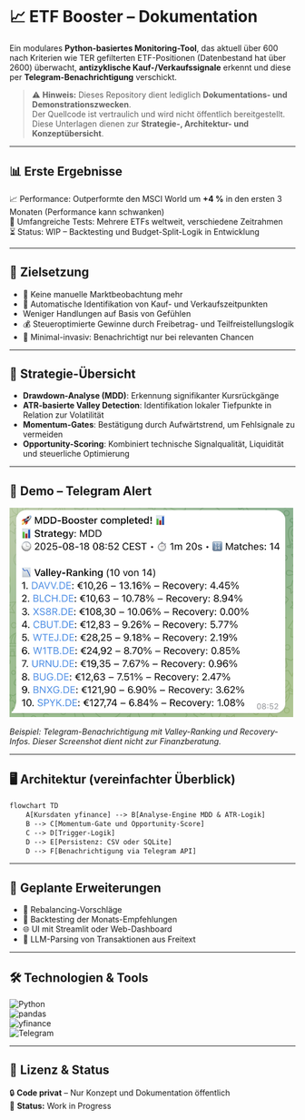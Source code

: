 # 📈 ETF Booster – Dokumentation  

Ein modulares **Python-basiertes Monitoring-Tool**, das aktuell über 600 nach Kriterien wie TER gefilterten ETF-Positionen (Datenbestand hat über 2600) überwacht, **antizyklische Kauf-/Verkaufssignale** erkennt und diese per **Telegram-Benachrichtigung** verschickt.  

> ⚠️ **Hinweis:** Dieses Repository dient lediglich **Dokumentations- und Demonstrationszwecken**.  
> Der Quellcode ist vertraulich und wird nicht öffentlich bereitgestellt. Diese Unterlagen dienen zur **Strategie-, Architektur- und Konzeptübersicht**.

---

## 📊 Erste Ergebnisse

📈 Performance: Outperformte den MSCI World um **+4 %** in den ersten 3 Monaten (Performance kann schwanken)  
🧪 Umfangreiche Tests: Mehrere ETFs weltweit, verschiedene Zeitrahmen  
⏳ Status: WIP – Backtesting und Budget-Split-Logik in Entwicklung

---

## 🎯 Zielsetzung
- 🚫 Keine manuelle Marktbeobachtung mehr  
- 🤖 Automatische Identifikation von Kauf- und Verkaufszeitpunkten
- Weniger Handlungen auf Basis von Gefühlen  
- 💰 Steueroptimierte Gewinne durch Freibetrag- und Teilfreistellungslogik  
- 📲 Minimal-invasiv: Benachrichtigt nur bei relevanten Chancen  

---

## 🧠 Strategie-Übersicht
- **Drawdown-Analyse (MDD)**: Erkennung signifikanter Kursrückgänge  
- **ATR-basierte Valley Detection**: Identifikation lokaler Tiefpunkte in Relation zur Volatilität  
- **Momentum-Gates**: Bestätigung durch Aufwärtstrend, um Fehlsignale zu vermeiden  
- **Opportunity-Scoring**: Kombiniert technische Signalqualität, Liquidität und steuerliche Optimierung  

---

## 📸 Demo – Telegram Alert  

<img src="./assets/mdd-booster-demo.png" alt="ETF Booster Demo" width="500"/>  

*Beispiel: Telegram-Benachrichtigung mit Valley-Ranking und Recovery-Infos. Dieser Screenshot dient nicht zur Finanzberatung.*  

---

## 🖥️ Architektur (vereinfachter Überblick)
```mermaid
flowchart TD
    A[Kursdaten yfinance] --> B[Analyse-Engine MDD & ATR-Logik]
    B --> C[Momentum-Gate und Opportunity-Score]
    C --> D[Trigger-Logik]
    D --> E[Persistenz: CSV oder SQLite]
    D --> F[Benachrichtigung via Telegram API]
```
---

## 🚀 Geplante Erweiterungen  

- 💾 Rebalancing-Vorschläge  
- 🧮 Backtesting der Monats-Empfehlungen  
- 🌐 UI mit Streamlit oder Web-Dashboard  
- 🧠 LLM-Parsing von Transaktionen aus Freitext  

---

## 🛠 Technologien & Tools  

![Python](https://img.shields.io/badge/Python-3776AB?style=flat&logo=python&logoColor=white)  
![pandas](https://img.shields.io/badge/pandas-150458?style=flat&logo=pandas&logoColor=white)  
![yfinance](https://img.shields.io/badge/yfinance-003B57?style=flat)  
![Telegram](https://img.shields.io/badge/Telegram-26A5E4?style=flat&logo=telegram&logoColor=white)  

---

## 📄 Lizenz & Status  

🔒 **Code privat** – Nur Konzept und Dokumentation öffentlich  
📌 **Status:** Work in Progress  
